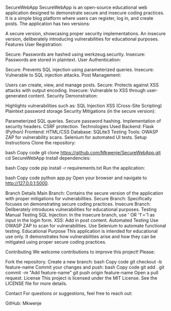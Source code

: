 SecureWebApp
SecureWebApp is an open-source educational web application designed to demonstrate secure and insecure coding practices. It is a simple blog platform where users can register, log in, and create posts. The application has two versions:

A secure version, showcasing proper security implementations.
An insecure version, deliberately introducing vulnerabilities for educational purposes.
Features
User Registration:

Secure: Passwords are hashed using werkzeug.security.
Insecure: Passwords are stored in plaintext.
User Authentication:

Secure: Prevents SQL injection using parameterized queries.
Insecure: Vulnerable to SQL injection attacks.
Post Management:

Users can create, view, and manage posts.
Secure: Protects against XSS attacks with output encoding.
Insecure: Vulnerable to XSS through user-generated content.
Security Demonstration:

Highlights vulnerabilities such as:
SQL Injection
XSS (Cross-Site Scripting)
Plaintext password storage
Security Mitigations (in the secure version):

Parameterized SQL queries.
Secure password hashing.
Implementation of security headers.
CSRF protection.
Technologies Used
Backend: Flask (Python)
Frontend: HTML/CSS
Database: SQLite3
Testing Tools:
OWASP ZAP for vulnerability scans.
Selenium for automated UI tests.
Setup Instructions
Clone the repository:

bash
Copy code
git clone https://github.com/Mkwenje/SecureWebApp.git
cd SecureWebApp
Install dependencies:

bash
Copy code
pip install -r requirements.txt
Run the application:

bash
Copy code
python app.py
Open your browser and navigate to http://127.0.0.1:5000.

Branch Details
Main Branch: Contains the secure version of the application with proper mitigations for vulnerabilities.
Secure Branch: Specifically focuses on demonstrating secure coding practices.
Insecure Branch: Deliberately introduces vulnerabilities for educational purposes.
Testing
Manual Testing
SQL Injection: In the insecure branch, use ' OR '1'='1 as input in the login form.
XSS: Add <script>alert('XSS')</script> in post content.
Automated Testing
Use OWASP ZAP to scan for vulnerabilities.
Use Selenium to automate functional testing.
Educational Purpose
This application is intended for educational use only. It demonstrates how vulnerabilities arise and how they can be mitigated using proper secure coding practices.

Contributing
We welcome contributions to improve this project! Please:

Fork the repository.
Create a new branch:
bash
Copy code
git checkout -b feature-name
Commit your changes and push:
bash
Copy code
git add .
git commit -m "Add feature-name"
git push origin feature-name
Open a pull request.
License
This project is licensed under the MIT License. See the LICENSE file for more details.

Contact
For questions or suggestions, feel free to reach out:

GitHub: Mkwenje

